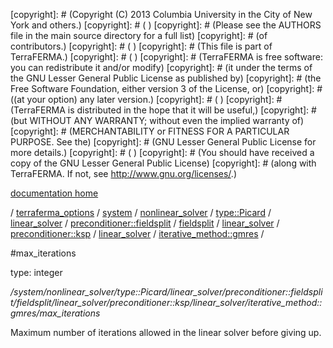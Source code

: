[copyright]: # (Copyright (C) 2013 Columbia University in the City of New York and others.)
[copyright]: # ( )
[copyright]: # (Please see the AUTHORS file in the main source directory for a full list)
[copyright]: # (of contributors.)
[copyright]: # ( )
[copyright]: # (This file is part of TerraFERMA.)
[copyright]: # ( )
[copyright]: # (TerraFERMA is free software: you can redistribute it and/or modify)
[copyright]: # (it under the terms of the GNU Lesser General Public License as published by)
[copyright]: # (the Free Software Foundation, either version 3 of the License, or)
[copyright]: # ((at your option) any later version.)
[copyright]: # ( )
[copyright]: # (TerraFERMA is distributed in the hope that it will be useful,)
[copyright]: # (but WITHOUT ANY WARRANTY; without even the implied warranty of)
[copyright]: # (MERCHANTABILITY or FITNESS FOR A PARTICULAR PURPOSE. See the)
[copyright]: # (GNU Lesser General Public License for more details.)
[copyright]: # ( )
[copyright]: # (You should have received a copy of the GNU Lesser General Public License)
[copyright]: # (along with TerraFERMA. If not, see <http://www.gnu.org/licenses/>.)

[documentation home](Documentation)

/ [terraferma_options](../../../../../../../../../../../terraferma_options) / [system](../../../../../../../../../../system) / [nonlinear_solver](../../../../../../../../../nonlinear_solver) / [type::Picard](../../../../../../../../type__Picard) / [linear_solver](../../../../../../../linear_solver) / [preconditioner::fieldsplit](../../../../../../preconditioner__fieldsplit) / [fieldsplit](../../../../../fieldsplit) / [linear_solver](../../../../linear_solver) / [preconditioner::ksp](../../../preconditioner__ksp) / [linear_solver](../../linear_solver) / [iterative_method::gmres](../iterative_method__gmres) /

#max_iterations

type: integer

*/system/nonlinear_solver/type::Picard/linear_solver/preconditioner::fieldsplit/fieldsplit/linear_solver/preconditioner::ksp/linear_solver/iterative_method::gmres/max_iterations*

Maximum number of iterations allowed in the linear solver
before giving up.

[autogenerated]: # (This file was automatically generated from the schema file:/home/cwilson/repos/github/TerraFERMA/TerraFERMA/buckettools/schemas/solvers.rng.)

